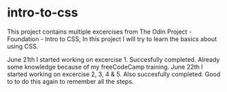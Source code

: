 # intro-to-css
This project contains multiple excercises from The Odin Project - Foundation - Intro to CSS;
In this project I will try to learn the basics about using CSS.

June 21th I started working on excercise 1. Succesfully completed. Already some knowledge because of my freeCodeCamp training.
June 22th I started working on excercise 2, 3, 4 & 5. Also succesfully completed. Good to to do this again to remember all the steps.